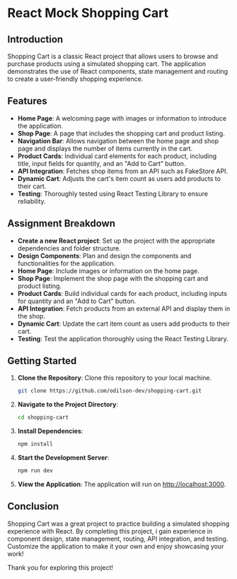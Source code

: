 # React Mock Shopping Cart

## Introduction

Shopping Cart is a classic React project that allows users to browse and purchase products using a simulated shopping cart. The application demonstrates the use of React components, state management and routing to create a user-friendly shopping experience.

## Features

- **Home Page**: A welcoming page with images or information to introduce the application.
- **Shop Page**: A page that includes the shopping cart and product listing.
- **Navigation Bar**: Allows navigation between the home page and shop page and displays the number of items currently in the cart.
- **Product Cards**: Individual card elements for each product, including title, input fields for quantity, and an "Add to Cart" button.
- **API Integration**: Fetches shop items from an API such as FakeStore API.
- **Dynamic Cart**: Adjusts the cart's item count as users add products to their cart.
- **Testing**: Thoroughly tested using React Testing Library to ensure reliability.

## Assignment Breakdown

- **Create a new React project**: Set up the project with the appropriate dependencies and folder structure.
- **Design Components**: Plan and design the components and functionalities for the application.
- **Home Page**: Include images or information on the home page.
- **Shop Page**: Implement the shop page with the shopping cart and product listing.
- **Product Cards**: Build individual cards for each product, including inputs for quantity and an "Add to Cart" button.
- **API Integration**: Fetch products from an external API and display them in the shop.
- **Dynamic Cart**: Update the cart item count as users add products to their cart.
- **Testing**: Test the application thoroughly using the React Testing Library.

## Getting Started

1. **Clone the Repository**: Clone this repository to your local machine.

   ```bash
   git clone https://github.com/odilson-dev/shopping-cart.git
   ```

2. **Navigate to the Project Directory**:

   ```bash
   cd shopping-cart
   ```

3. **Install Dependencies**:

   ```bash
   npm install
   ```

4. **Start the Development Server**:

   ```bash
   npm run dev
   ```

5. **View the Application**: The application will run on [http://localhost:3000](http://localhost:5173).

## Conclusion

Shopping Cart was a great project to practice building a simulated shopping experience with React. By completing this project, i gain experience in component design, state management, routing, API integration, and testing. Customize the application to make it your own and enjoy showcasing your work!

Thank you for exploring this project!
